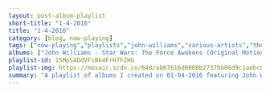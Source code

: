 ```yaml
---
layout: post-album-playlist
short-title: "1-4-2016"
title: "1-4-2016"
category: [blog, now-playing]
tags: ["now-playing","playlists","john-williams","various-artists","the-beatles","tom-petty-and-the-heartbreakers","cage-the-elephant","the-starting-line","the-arcs","thelonious-monk"]
albums: ["John Williams - Star Wars: The Force Awakens (Original Motion Picture Soundtrack)","Various Artists - U&I / Next To Us","The Beatles - Rubber Soul (Remastered)","Tom Petty and the Heartbreakers - Nobody's Children","Cage The Elephant - Tell Me I'm Pretty","The Starting Line - The Early Years / We the People Sessions","The Arcs - Yours, Dreamily,","Thelonious Monk - Solo Monk"]
playlist-id: 15MpSADdVFiBk4FrH7FZHG
playlist-img: https://mosaic.scdn.co/640/ab67616d0000b2737bb06d9c1aebc07c72e7516cab67616d0000b273b412ede65a5bb01fc096d77fab67616d0000b273e2add5f2d1440a02e4e10a75ab67616d0000b273ed801e58a9ababdea6ac7ce4
summary: "A playlist of albums I created on 01-04-2016 featuring John Williams, Various Artists, The Beatles, Tom Petty and the Heartbreakers, Cage The Elephant, The Starting Line, The Arcs, and Thelonious Monk"
---
```

